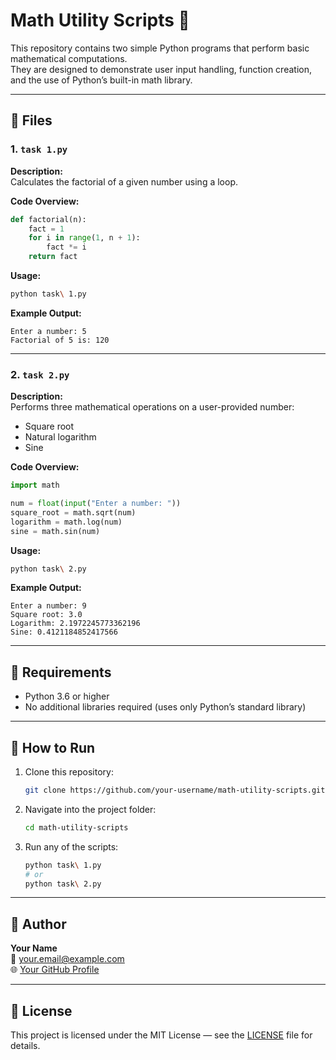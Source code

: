 # Math Utility Scripts 🧮

This repository contains two simple Python programs that perform basic mathematical computations.  
They are designed to demonstrate user input handling, function creation, and the use of Python’s built-in math library.

---

## 📁 Files

### 1. `task 1.py`
**Description:**  
Calculates the factorial of a given number using a loop.

**Code Overview:**
```python
def factorial(n):
    fact = 1
    for i in range(1, n + 1):
        fact *= i
    return fact
```

**Usage:**
```bash
python task\ 1.py
```
**Example Output:**
```
Enter a number: 5
Factorial of 5 is: 120
```

---

### 2. `task 2.py`
**Description:**  
Performs three mathematical operations on a user-provided number:
- Square root  
- Natural logarithm  
- Sine

**Code Overview:**
```python
import math

num = float(input("Enter a number: "))
square_root = math.sqrt(num)
logarithm = math.log(num)
sine = math.sin(num)
```

**Usage:**
```bash
python task\ 2.py
```
**Example Output:**
```
Enter a number: 9
Square root: 3.0
Logarithm: 2.1972245773362196
Sine: 0.4121184852417566
```

---

## 🧠 Requirements

- Python 3.6 or higher  
- No additional libraries required (uses only Python’s standard library)

---

## 🚀 How to Run

1. Clone this repository:
   ```bash
   git clone https://github.com/your-username/math-utility-scripts.git
   ```
2. Navigate into the project folder:
   ```bash
   cd math-utility-scripts
   ```
3. Run any of the scripts:
   ```bash
   python task\ 1.py
   # or
   python task\ 2.py
   ```

---

## 🧩 Author
**Your Name**  
📧 your.email@example.com  
🌐 [Your GitHub Profile](https://github.com/your-username)

---

## 🪪 License
This project is licensed under the MIT License — see the [LICENSE](LICENSE) file for details.
